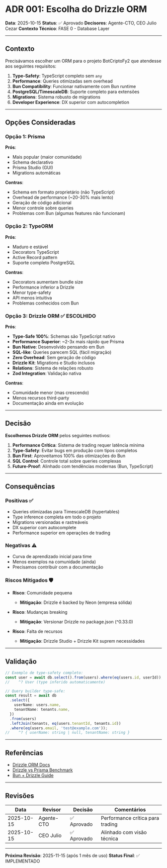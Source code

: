 # ADR 001: Escolha do Drizzle ORM

**Data**: 2025-10-15
**Status**: ✅ Aprovado
**Decisores**: Agente-CTO, CEO Julio Cezar
**Contexto Técnico**: FASE 0 - Database Layer

---

## Contexto

Precisávamos escolher um ORM para o projeto BotCriptoFy2 que atendesse aos seguintes requisitos:

1. **Type-Safety**: TypeScript completo sem `any`
2. **Performance**: Queries otimizadas sem overhead
3. **Bun Compatibility**: Funcionar nativamente com Bun runtime
4. **PostgreSQL/TimescaleDB**: Suporte completo para extensões
5. **Migrations**: Sistema robusto de migrations
6. **Developer Experience**: DX superior com autocompletion

---

## Opções Consideradas

### Opção 1: Prisma
**Prós**:
- Mais popular (maior comunidade)
- Schema declarativo
- Prisma Studio (GUI)
- Migrations automáticas

**Contras**:
- Schema em formato proprietário (não TypeScript)
- Overhead de performance (~20-30% mais lento)
- Geração de código adicional
- Menor controle sobre queries
- Problemas com Bun (algumas features não funcionam)

### Opção 2: TypeORM
**Prós**:
- Maduro e estável
- Decorators TypeScript
- Active Record pattern
- Suporte completo PostgreSQL

**Contras**:
- Decorators aumentam bundle size
- Performance inferior a Drizzle
- Menor type-safety
- API menos intuitiva
- Problemas conhecidos com Bun

### Opção 3: **Drizzle ORM** ✅ ESCOLHIDO
**Prós**:
- **Type-Safe 100%**: Schemas são TypeScript nativo
- **Performance Superior**: ~2-3x mais rápido que Prisma
- **Bun Native**: Desenvolvido pensando em Bun
- **SQL-like**: Queries parecem SQL (fácil migração)
- **Zero Overhead**: Sem geração de código
- **Drizzle Kit**: Migrations e Studio inclusos
- **Relations**: Sistema de relações robusto
- **Zod Integration**: Validação nativa

**Contras**:
- Comunidade menor (mas crescendo)
- Menos recursos third-party
- Documentação ainda em evolução

---

## Decisão

**Escolhemos Drizzle ORM** pelos seguintes motivos:

1. **Performance Crítica**: Sistema de trading requer latência mínima
2. **Type-Safety**: Evitar bugs em produção com tipos completos
3. **Bun First**: Aproveitamos 100% das otimizações do Bun
4. **SQL Control**: Controle total sobre queries complexas
5. **Future-Proof**: Alinhado com tendências modernas (Bun, TypeScript)

---

## Consequências

### Positivas ✅
- Queries otimizadas para TimescaleDB (hypertables)
- Type inference completa em todo o projeto
- Migrations versionadas e rastreáveis
- DX superior com autocomplete
- Performance superior em operações de trading

### Negativas ⚠️
- Curva de aprendizado inicial para time
- Menos exemplos na comunidade (ainda)
- Precisamos contribuir com a documentação

### Riscos Mitigados 🛡️
- **Risco**: Comunidade pequena
  - **Mitigação**: Drizzle é backed by Neon (empresa sólida)

- **Risco**: Mudanças breaking
  - **Mitigação**: Versionar Drizzle no package.json (^0.33.0)

- **Risco**: Falta de recursos
  - **Mitigação**: Drizzle Studio + Drizzle Kit suprem necessidades

---

## Validação

```typescript
// Exemplo de type-safety completo:
const user = await db.select().from(users).where(eq(users.id, userId));
//    ^? User (type inferido automaticamente)

// Query builder type-safe:
const result = await db
  .select({
    userName: users.name,
    tenantName: tenants.name,
  })
  .from(users)
  .leftJoin(tenants, eq(users.tenantId, tenants.id))
  .where(eq(users.email, 'test@example.com'));
//    ^? { userName: string | null, tenantName: string }
```

---

## Referências

- [Drizzle ORM Docs](https://orm.drizzle.team/)
- [Drizzle vs Prisma Benchmark](https://github.com/drizzle-team/drizzle-orm/blob/main/benchmarks/README.md)
- [Bun + Drizzle Guide](https://bun.sh/guides/ecosystem/drizzle)

---

## Revisões

| Data | Revisor | Decisão | Comentários |
|------|---------|---------|-------------|
| 2025-10-15 | Agente-CTO | ✅ Aprovado | Performance crítica para trading |
| 2025-10-15 | CEO Julio | ✅ Aprovado | Alinhado com visão técnica |

---

**Próxima Revisão**: 2025-11-15 (após 1 mês de uso)
**Status Final**: ✅ IMPLEMENTADO
